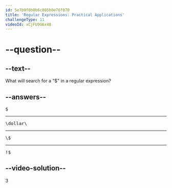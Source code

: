 ```yaml
---
id: 5e7b9f0b0b6c005b0e76f070
title: 'Regular Expressions: Practical Applications'
challengeType: 11
videoId: xCjFU9G6x48
---
```


# --question--

## --text--

What will search for a "$" in a regular expression?

## --answers--

<pre>$</pre>

---

<pre>\dollar\</pre>

---

<pre>\$</pre>

---

<pre>!$</pre>

## --video-solution--

3
